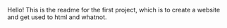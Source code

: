 Hello! This is the readme for the first project, which is to create a website and get used to html and whatnot.
